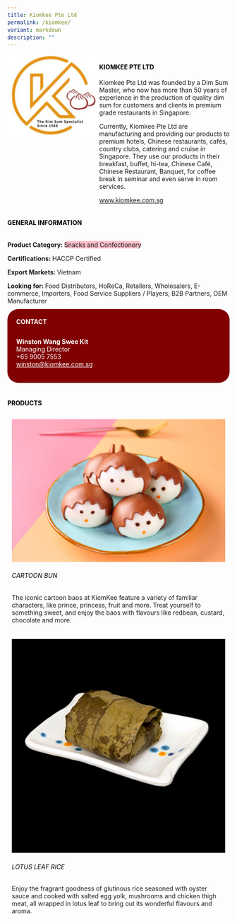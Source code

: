 ```yaml
---
title: Kiomkee Pte Ltd
permalink: /kiomkee/
variant: markdown
description: ""
---
```

<div class="flex-paragraph">
	<div style="display: flex; flex-wrap: wrap;" class="flex-container">
		<div style="flex: 1 1 40%; display: block;" class="card sgds">
			<img src="/images/Kiomkee/kiomkee_logo.jpg">
		</div>
		<div style="flex: 1 1 58%; display: block; margin-left: 3px" class="card-sgds">
			<h4 style="text-transform: uppercase; color: black;"><b>Kiomkee Pte Ltd</b></h4>
			<p>Kiomkee Pte Ltd was founded by a Dim Sum Master, who now has more than 50 years of experience in the production of quality dim sum for customers and clients in premium grade restaurants in Singapore.</p>
			<p>Currently, Kiomkee Pte Ltd are manufacturing and providing our products to premium hotels, Chinese restaurants, cafés, country clubs, catering and cruise in Singapore. They use our products in their breakfast, buffet, hi-tea, Chinese Café, Chinese Restaurant, Banquet, for coffee break in seminar and even serve in room services.</p>
			<p><a target="_blank" href="https://www.kiomkee.com.sg">www.kiomkee.com.sg</a></p>
		</div>
	</div>
</div>

<h4 style="text-transform: uppercase; color: black;">
	<b>General Information</b>
</h4>
<div style="display: flex; flex-wrap: wrap;" class="flex-container">
	<div style="flex: 1 1 65%; display: block; align-self: stretch" class="card sgds">
		<div class="flex-paragraph">
			<p>
				<b>Product Category: </b>
				<span style="background-color: pink; border-radius: 10px;">Snacks and Confectionery</span>
			</p>
			<p>
				<b>Certifications: </b>HACCP Certified
			</p>
			<p>
				<b>Export Markets: </b>Vietnam
			</p>
			<p style="margin-bottom: 10px;">
				<b>Looking for: </b>Food Distributors, HoReCa, Retailers, Wholesalers, E-commerce, Importers, Food Service Suppliers / Players, B2B Partners, OEM Manufacturer
			</p>
		</div>
	</div>
	<div style="flex: 1 1 35%; padding: 10px; display: block; background-color: maroon; border-radius: 25px; align-self: center;" class="card sgds">
		<h4 style="color: white; margin-top: 10px; margin-left: 10px;">CONTACT</h4>
		<div class="flex-paragraph">
			<p style="padding: 10px; color: white;">
				<b>Winston Wang Swee Kit</b>
				<br>Managing Director<br>+65 9005 7553<br>
				<a style="color: white;" href="mailto:winston@kiomkee.com.sg">winston@kiomkee.com.sg</a>
			</p>
		</div>
	</div>
</div>
<br>
<h4 style="text-transform: uppercase; color: black;">
	<b>Products</b>
</h4>
<div style="display: flex; flex-wrap: wrap;">
	<div style="flex: 1 1 47%; margin: 10px; display: block;" class="card sgds">
		<div style="display: block;" class="flex-image">
			<img src="/images/Kiomkee/kiomkee_product_01.jpg">
		</div>
		<div class="flex-paragraph">
			<h6 style="text-transform: uppercase; color: black;">Cartoon Bun</h6>
			<p>The iconic cartoon baos at KiomKee feature a variety of familiar characters, like prince, princess, fruit and more. Treat yourself to something sweet, and enjoy the baos with flavours like redbean, custard, chocolate and more.</p>
		</div>
	</div>
	<div style="flex: 1 1 47%; margin: 10px; display: block;" class="card sgds">
		<div style="display: block;" class="flex-image">
			<img src="/images/Kiomkee/kiomkee_product_02.jpg">
		</div>
		<div class="flex-paragraph">
			<h6 style="text-transform: uppercase; color: black;">Lotus Leaf Rice</h6>
			<p>Enjoy the fragrant goodness of glutinous rice seasoned with oyster sauce and cooked with salted egg yolk, mushrooms and chicken thigh meat, all wrapped in lotus leaf to bring out its wonderful flavours and aroma.</p>
		</div>
	</div>
</div>